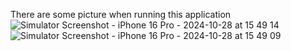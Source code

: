 There are some picture when running this application
![Simulator Screenshot - iPhone 16 Pro - 2024-10-28 at 15 49 14](https://github.com/user-attachments/assets/6178b3e1-61d1-4cc4-9dcc-ee05dd1c55db)
![Simulator Screenshot - iPhone 16 Pro - 2024-10-28 at 15 49 09](https://github.com/user-attachments/assets/55e8340e-b8bb-4516-a2e5-dd7b77e004c3)
